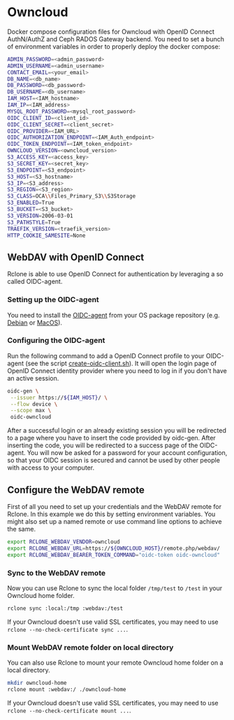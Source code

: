 # Owncloud

Docker compose configuration files for Owncloud with OpenID Connect AuthN/AuthZ and Ceph RADOS Gateway backend.
You need to set a bunch of environment variables in order to properly deploy the docker compose:

``` bash
ADMIN_PASSWORD=<admin_password>
ADMIN_USERNAME=<admin_username>
CONTACT_EMAIL=<your_email>
DB_NAME=<db_name>
DB_PASSWORD=<db_password>
DB_USERNAME=<db_username>
IAM_HOST=<IAM_hostname>
IAM_IP=<IAM_address>
MYSQL_ROOT_PASSWORD=<mysql_root_password>
OIDC_CLIENT_ID=<client_id>
OIDC_CLIENT_SECRET=<client_secret>
OIDC_PROVIDER=<IAM_URL>
OIDC_AUTHORIZATION_ENDPOINT=<IAM_Auth_endpoint>
OIDC_TOKEN_ENDPOINT=<IAM_token_endpoint>
OWNCLOUD_VERSION=<owncloud_version>
S3_ACCESS_KEY=<access_key>
S3_SECRET_KEY=<secret_key>
S3_ENDPOINT=<S3_endpoint>
S3_HOST=<S3_hostname>
S3_IP=<S3_address>
S3_REGION=<S3_region>
S3_CLASS=OCA\\Files_Primary_S3\\S3Storage
S3_ENABLED=True
S3_BUCKET=<S3_bucket>
S3_VERSION=2006-03-01
S3_PATHSTYLE=True
TRAEFIK_VERSION=<traefik_version>
HTTP_COOKIE_SAMESITE=None
```
 

## WebDAV with OpenID Connect

Rclone is able to use OpenID Connect for authentication by leveraging a so called OIDC-agent.

### Setting up the OIDC-agent

You need to install the [OIDC-agent](https://github.com/indigo-dc/oidc-agent) from your OS package repository (e.g. [Debian](https://github.com/indigo-dc/oidc-agent#debian-packages) or [MacOS](https://github.com/indigo-dc/oidc-agent#debian-packages)).


### Configuring the OIDC-agent

Run the following command to add a OpenID Connect profile to your OIDC-agent (see the script [create-oidc-client.sh](https://baltig.infn.it/fornari/owncloud/-/blob/main/scripts/create-oidc-client.sh)). It will open the login page of OpenID Connect identity provider where you need to log in if you don't have an active session.

``` bash
oidc-gen \
 --issuer https://${IAM_HOST}/ \
 --flow device \
 --scope max \
 oidc-owncloud
```

After a successful login or an already existing session you will be redirected to a page where you have to insert the code provided by oidc-gen. After inserting the code, you will be redirected to a success page of the OIDC-agent.
You will now be asked for a password for your account configuration, so that your OIDC session is secured and cannot be used by other people with access to your computer.


## Configure the WebDAV remote

First of all you need to set up your credentials and the WebDAV remote for Rclone. In this example we do this by setting environment variables. You might also set up a named remote or use command line options to achieve the same.

``` bash
export RCLONE_WEBDAV_VENDOR=owncloud
export RCLONE_WEBDAV_URL=https://${OWNCLOUD_HOST}/remote.php/webdav/
export RCLONE_WEBDAV_BEARER_TOKEN_COMMAND="oidc-token oidc-owncloud"
```


### Sync to the WebDAV remote

Now you can use Rclone to sync the local folder `/tmp/test` to `/test` in your Owncloud home folder.

``` bash
rclone sync :local:/tmp :webdav:/test
```

If your Owncloud doesn't use valid SSL certificates, you may need to use `rclone --no-check-certificate sync ...`.


### Mount WebDAV remote folder on local directory

You can also use Rclone to mount your remote Owncloud home folder on a local directory.

``` bash
mkdir owncloud-home
rclone mount :webdav:/ ./owncloud-home
```
 
If your Owncloud doesn't use valid SSL certificates, you may need to use `rclone --no-check-certificate mount ...`.
